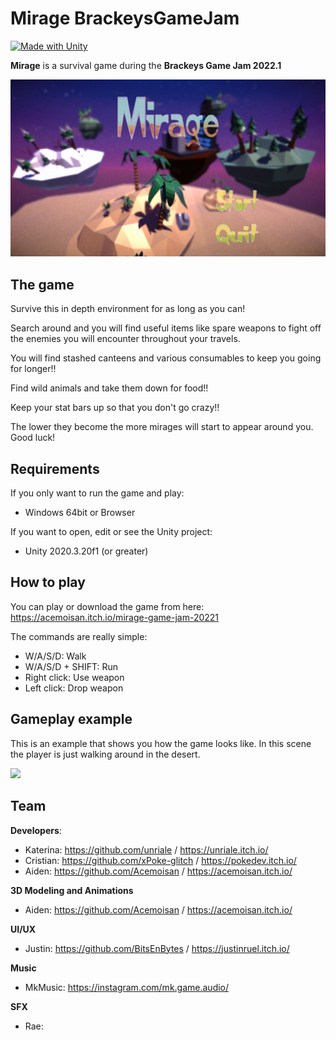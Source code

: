 # Mirage BrackeysGameJam
[![Made with Unity](https://img.shields.io/badge/Made%20with-Unity-57b9d3.svg?style=flat&logo=unity)](https://www.unity.com)

**Mirage** is a survival game during the **Brackeys Game Jam 2022.1**

<img src="https://github.com/xPoke-glitch/MirageGameJam/blob/New-Main/Images/MirageMainMenu.png" width="750">

## The game
Survive this in depth environment for as long as you can!

Search around and you will find useful items like spare weapons to fight off the enemies you will encounter throughout your travels. 

You will find stashed canteens and various consumables to keep you going for longer!!

Find wild animals and take them down for food!! 

Keep your stat bars up so that you don't go crazy!!

The lower they become the more mirages will start to appear around you.
Good luck!

## Requirements

If you only want to run the game and play:
* Windows 64bit or Browser

If you want to open, edit or see the Unity project:
* Unity 2020.3.20f1 (or greater)

## How to play

You can play or download the game from here: https://acemoisan.itch.io/mirage-game-jam-20221

The commands are really simple:
* W/A/S/D: Walk
* W/A/S/D + SHIFT: Run
* Right click: Use weapon
* Left click: Drop weapon

## Gameplay example
This is an example that shows you how the game looks like. In this scene the player is just walking around in the desert. 

<img src="https://github.com/xPoke-glitch/MirageGameJam/blob/New-Main/Images/MirageGif.gif" width="750">

## Team

**Developers**:
* Katerina: https://github.com/unriale / https://unriale.itch.io/
* Cristian: https://github.com/xPoke-glitch / https://pokedev.itch.io/
* Aiden: https://github.com/Acemoisan / https://acemoisan.itch.io/

**3D Modeling and Animations**
* Aiden: https://github.com/Acemoisan / https://acemoisan.itch.io/

**UI/UX**
* Justin: https://github.com/BitsEnBytes / https://justinruel.itch.io/

**Music**
* MkMusic: https://instagram.com/mk.game.audio/

**SFX**
* Rae:
